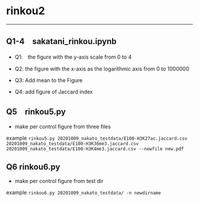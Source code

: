 # rinkou2 #

----

## Q1-4　sakatani_rinkou.ipynb ##

- Q1:　the figure with the y-axis scale from 0 to 4

- Q2: the figure with the x-axis as the logarithmic axis from 0 to 1000000

- Q3: Add mean to the Figure

- Q4: add figure of Jaccard index

## Q5　rinkou5.py ##

- make per control figure from three files

example
 ``rinkou5.py 20201009_nakato_testdata/E100-H3K27ac.jaccard.csv 20201009_nakato_testdata/E100-H3K36me3.jaccard.csv 20201009_nakato_testdata/E100-H3K4me3.jaccard.csv --newfile new.pdf``

## Q6 rinkou6.py ##

- make per control figure from test dir

example
``rinkou6.py 20201009_nakato_testdata/ -n newdirname``
